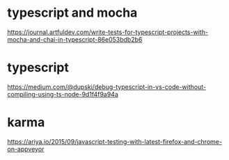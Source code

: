 # typescript and mocha

https://journal.artfuldev.com/write-tests-for-typescript-projects-with-mocha-and-chai-in-typescript-86e053bdb2b6

# typescript

https://medium.com/@dupski/debug-typescript-in-vs-code-without-compiling-using-ts-node-9d1f4f9a94a

# karma

https://ariya.io/2015/09/javascript-testing-with-latest-firefox-and-chrome-on-appveyor